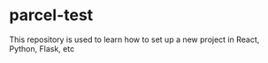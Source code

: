 # parcel-test
This repository is used to learn how to set up a new project in React, Python, Flask, etc
